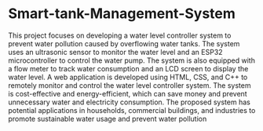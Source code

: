 # Smart-tank-Management-System
This project focuses on developing a water level controller system to prevent 
water pollution caused by overflowing water tanks. The system uses an ultrasonic sensor to 
monitor the water level and an ESP32 microcontroller to control the water pump. The system 
is also equipped with a flow meter to track water consumption and an LCD screen to display 
the water level. A web application is developed using HTML, CSS, and C++ to remotely 
monitor and control the water level controller system. The system is cost-effective and 
energy-efficient, which can save money and prevent unnecessary water and electricity 
consumption. The proposed system has potential applications in households, commercial 
buildings, and industries to promote sustainable water usage and prevent water pollution
